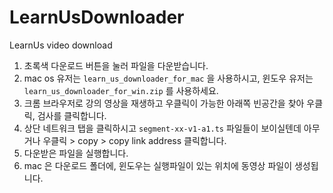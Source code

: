 # LearnUsDownloader
LearnUs video download

1. 초록색 다운로드 버튼을 눌러 파일을 다운받습니다.
2. mac os 유저는 `learn_us_downloader_for_mac` 을 사용하시고, 윈도우 유저는 `learn_us_downloader_for_win.zip` 를 사용하세요.
3. 크롬 브라우저로 강의 영상을 재생하고 우클릭이 가능한 아래쪽 빈공간을 찾아 우클릭, 검사를 클릭합니다.
4. 상단 네트워크 탭을 클릭하시고 `segment-xx-v1-a1.ts` 파일들이 보이실텐데 아무거나 우클릭 > copy > copy link address 클릭합니다.
5. 다운받은 파일을 실행합니다.
6. mac 은 다운로드 폴더에, 윈도우는 실행파일이 있는 위치에 동영상 파일이 생성됩니다.
